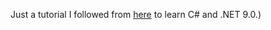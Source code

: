 Just a tutorial I followed from [here](https://www.youtube.com/playlist?list=PL82C6-O4XrHfrGOCPmKmwTO7M0avXyQKc) to learn C# and .NET 9.0.)